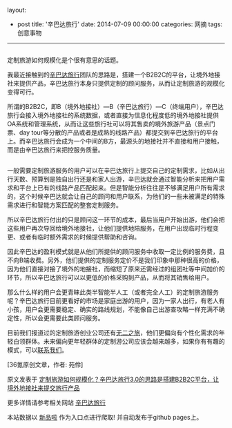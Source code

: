 layout: 
  - post 
title: '辛巴达旅行' 
date: 2014-07-09 00:00:00 
categories: 网摘 
tags: 创意事物 
---

<p><img src="http://a.36krcnd.com/photo/2014/9068aa03c95c017b3500151bb4146d7c.png" alt=""/></p>

<p>定制旅游如何规模化是个很有意思的话题。</p>

<p>我最近接触到的<a target="_blank" data-no-turbolink="true" href="http://www.36kr.net/xinbadalvxing">辛巴达旅行</a>团队的思路是，搭建一个B2B2C的平台，让境外地接社来提供产品，辛巴达旅行本身只提供定制的顾问服务，从而让定制旅游的规模化变得可行。</p>

<p>所谓的B2B2C，即B（境外地接社）—B（辛巴达旅行）—C（终端用户），辛巴达旅行会接入境外地接社的系统数据，或者直接为信息化程度低的境外地接社提供OA系统和管理系统，从而让这些旅行社可以将其售卖的境外旅游产品（景点门票、day tour等分散的产品或者是成熟的线路产品）都提交到辛巴达旅行的平台上。而辛巴达旅行会成为一个中间的B方，最源头的地接社并不直接和用户接触，而是由辛巴达旅行来把控服务质量。</p>

<p><img src="http://a.36krcnd.com/photo/2014/70915af42161884c7574d483fcca69bf.jpeg" alt=""/></p>

<p>一般需要定制旅游服务的用户可以在辛巴达旅行上提交自己的定制需求，比如从出行天数、预算到是独自出行还是和家人出游，辛巴达就会通过智能分析来把用户需求和平台上已有的线路产品匹配起来。但是智能分析往往是不够满足用户所有需求的，这个时候辛巴达就会让自己的顾问和用户联系，为他们的一些未被满足的特殊需求进行和智能方案匹配的整套定制服务。</p>

<p>所以辛巴达旅行付出的只是顾问这一环节的成本，最后当用户开始出游，他们会把这些用户再次导回给境外地接社，让他们提供地陪服务，在用户出现临时行程变更、或者有临时额外需求的时候提供帮助和咨询。</p>

<p>因此辛巴达的盈利模式就是从他们所提供的顾问服务中收取一定比例的服务费，且不向B端收费。另外，他们提供的定制服务定价不是我们印象中那种很高的价格，因为他们直接对接了境外的地接社，而缩短了原来还需经过的组团社等中间加价的环节，所以辛巴达旅行可以以更低的价格采购到产品，从而将其销售给用户。</p>

<p>那么什么样的用户会更青睐此类半智能半人工（或者完全人工）的定制旅游服务呢？辛巴达旅行目前更看好的市场是家庭出游的用户，因为一家人出行，有老人有小孩，用户会更需要稳定、确实的路线规划，不能像自己出游查攻略一样充满不确定性，所以会更需要此类顾问服务。</p>

<p>目前我们报道过的定制旅游创业公司还有<a target="_blank" data-no-turbolink="true" href="http://www.36kr.com/p/213268.html">无二之旅</a>，他们更偏向有个性化需求的年轻白领群体。未来偏向更年轻群体的定制游公司应该会越来越多，如果你有有趣的模式，可以<a target="_blank" data-no-turbolink="true" href="http://www.36kr.net/report">联系我们</a>。</p>
					<p>[<span>36氪</span>原创文章，作者: 苑伶]</p>
					<p></p>  



原文发表于 [定制旅游如何规模化？辛巴达旅行3.0的思路是搭建B2B2C平台，让境外地接社来提交旅行产品](http://www.36kr.com/p/213564.html)  

更多详情请参考相关网站 [辛巴达旅行](http://www.sinbad.com.cn/)  

本站数据以 [新品啦](http://xinpinla.com/) 作为入口点进行爬取! 并自动发布于github pages上。  
